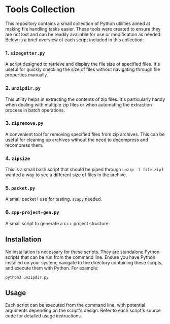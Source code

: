 # Tools Collection

This repository contains a small collection of Python utilities aimed at making file handling tasks easier. These tools were created to ensure they are not lost and can be readily available for use or modification as needed. Below is a brief overview of each script included in this collection:

### 1. `sizegetter.py`
A script designed to retrieve and display the file size of specified files. It's useful for quickly checking the size of files without navigating through file properties manually.

### 2. `unzipdir.py`
This utility helps in extracting the contents of zip files. It's particularly handy when dealing with multiple zip files or when automating the extraction process in batch operations.

### 3. `zipremove.py`
A convenient tool for removing specified files from zip archives. This can be useful for cleaning up archives without the need to decompress and recompress them.

### 4. `zipsize`
This is a small bash script that should be piped through ```unzip -l file.zip``` I wanted a way to see a different size of files in the archive.


### 5. `packet.py`
A small packet I use for testing. ```scapy``` needed.

### 6. `cpp-project-gen.py`
A small script to generate a c++ project structure.

## Installation
No installation is necessary for these scripts. They are standalone Python scripts that can be run from the command line. Ensure you have Python installed on your system, navigate to the directory containing these scripts, and execute them with Python. For example:

```python3 unzipdir.py```

## Usage
Each script can be executed from the command line, with potential arguments depending on the script's design. Refer to each script's source code for detailed usage instructions.

